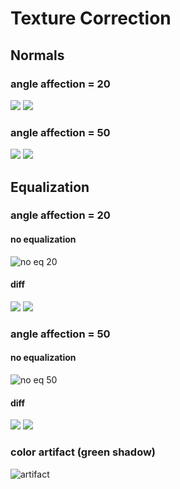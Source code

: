 # Texture Correction

## Normals

### angle affection = 20

<div class="juxtapose">
    <img src="examples/norm/20/old.png" data-label='current: normal per face'/>
    <img src="examples/norm/20/new.png" data-label='vertex normals interpolated'/>
</div>

### angle affection = 50

<div class="juxtapose">
    <img src="examples/norm/50/old.png" data-label='current: normal per face'/>
    <img src="examples/norm/50/new.png" data-label='vertex normals interpolated'/>
</div>


## Equalization

### angle affection = 20

#### no equalization
![no eq 20](/examples/maxface/20/no.png)

#### diff
<div class="juxtapose">
    <img src="examples/maxface/20/old.png" data-label='current dev equalization'/>
    <img src="examples/maxface/20/new.png" data-label='new equalization'/>
</div>

### angle affection = 50

#### no equalization
![no eq 50](/examples/maxface/50/no.png)

#### diff
<div class="juxtapose">
    <img src="examples/maxface/50/old.png" data-label='current dev equalization'/>
    <img src="examples/maxface/50/new.png" data-label='new equalization'/>
</div>

### color artifact (green shadow)
![artifact](/examples/artifact.jpg)
